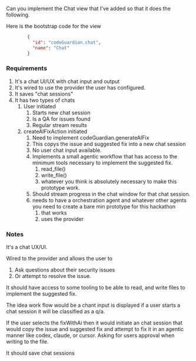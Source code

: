 Can you implement the Chat view that I've added so that it does the following.


Here is the bootstrap code for the view

```json
        {
          "id": "codeGuardian.chat",
          "name": "Chat"
        }
```

### Requirements

1. It's a chat UI/UX with chat input and output
2. It's wired to use the provider the user has configured.
3. It saves "chat sessions" 
4. It has two types of chats
   1. User initiated 
      1. Starts new chat session
      2. Is a QA for issues found
      3. Regular stream results
   2. createAIFixAction initiated
      1. Need to implement codeGuardian.generateAIFix
      2. This copys the issue and suggested fix into a new chat session
      3. No user chat input available.
      4. Implements a small agentic workflow that has access to the minimum tools necessary to implement the suggested fix.
         1. read_file()
         2. write_file()
         3. whatever you think is absolutely necessary to make this prototype work.
      5. Should stream progress in the chat window for that chat session. 
      6. needs to have a orchestration agent and whatever other agents you need to create a bare min prototype for this hackathon
         1. that works
         2. uses the provider


### Notes


It's a chat UX/UI.

Wired to the provider and allows the user to 

1. Ask questions about their security issues 
2. Or attempt to resolve the issue. 

It should have access to some tooling to be able to read, and write files to implement the suggested fix.

The idea work flow would be a chant input is displayed if a user starts a chat session it will be classified as a q/a.

If the user selects the fixWithAi then it would initiate an chat session that would copy the issue and suggested fix and attempt to fix it in an agentic manner like codex, claude, or cursor. Asking for users approval when writing to the file.

It should save chat sessions